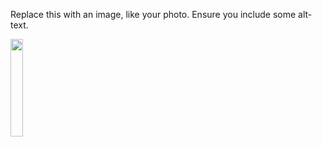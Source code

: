Replace this with an image, like your photo. Ensure you include some alt-text.

<img src="IMG_6318.jpg" width="20%"/>  
